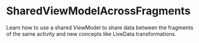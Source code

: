 # SharedViewModelAcrossFragments
Learn how to use a shared ViewModel to share data between the fragments of the same activity and new concepts like LiveData transformations.
